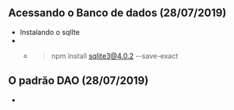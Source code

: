 ## Acessando o Banco de dados (28/07/2019)

- Instalando o sqlIte
- - > npm install sqlite3@4.0.2 --save-exact

## O padrão DAO (28/07/2019)

- 